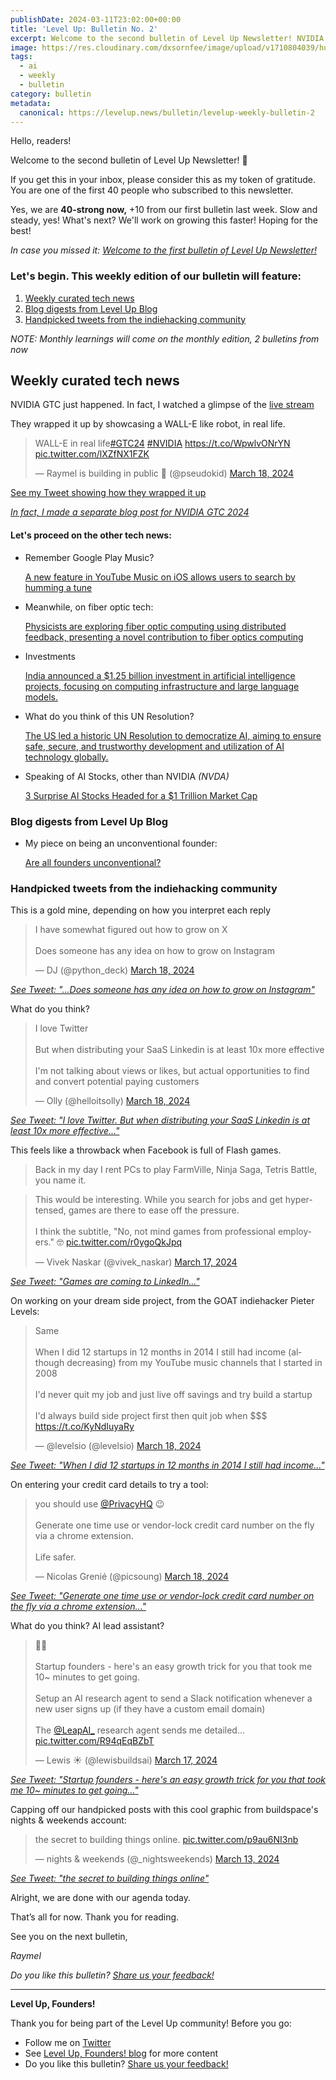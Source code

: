 ```yaml
---
publishDate: 2024-03-11T23:02:00+00:00
title: 'Level Up: Bulletin No. 2'
excerpt: Welcome to the second bulletin of Level Up Newsletter! NVIDIA GTC 2024 is here!
image: https://res.cloudinary.com/dxsornfee/image/upload/v1710804039/huge_1_yy3mq1.png
tags:
  - ai
  - weekly
  - bulletin
category: bulletin
metadata:
  canonical: https://levelup.news/bulletin/levelup-weekly-bulletin-2
---
```


Hello, readers!

Welcome to the second bulletin of Level Up Newsletter! 👏

If you get this in your inbox, please consider this as my token of gratitude. You are one of the first 40 people who subscribed to this newsletter.

Yes, we are **40-strong now,** +10 from our first bulletin last week. Slow and steady, yes! What's next? We'll work on growing this faster! Hoping for the best!

_In case you missed it: [Welcome to the first bulletin of Level Up Newsletter!](https://levelup.news/bulletin/welcome-to-the-first-bulletin/)_

### Let's begin. This weekly edition of our bulletin will feature:

1. [Weekly curated tech news](#weekly-curated-tech-news)
2. [Blog digests from Level Up Blog](#blog-digests-from-level-up-blog)
3. [Handpicked tweets from the indiehacking community](#handpicked-tweets-from-the-indiehacking-community)

_NOTE: Monthly learnings will come on the monthly edition, 2 bulletins from now_

## **Weekly curated tech news**

NVIDIA GTC just happened. In fact, I watched a glimpse of the [live stream](https://www.youtube.com/watch?v=Y2F8yisiS6E)

They wrapped it up by showcasing a WALL-E like robot, in real life.

<blockquote class="twitter-tweet"><p lang="en" dir="ltr">WALL-E in real life<a href="https://twitter.com/hashtag/GTC24?src=hash&amp;ref_src=twsrc%5Etfw">#GTC24</a> <a href="https://twitter.com/hashtag/NVIDIA?src=hash&amp;ref_src=twsrc%5Etfw">#NVIDIA</a> <a href="https://t.co/WpwlvONrYN">https://t.co/WpwlvONrYN</a> <a href="https://t.co/lXZfNX1FZK">pic.twitter.com/lXZfNX1FZK</a></p>&mdash; Raymel is building in public 🚀 (@pseudokid) <a href="https://twitter.com/pseudokid/status/1769846136486150580?ref_src=twsrc%5Etfw">March 18, 2024</a></blockquote> <script async src="https://platform.twitter.com/widgets.js" charset="utf-8"></script>

[See my Tweet showing how they wrapped it up](https://twitter.com/pseudokid/status/1769846136486150580)

<!-- [More on NVIDIA GTC](https://nvidianews.nvidia.com/online-press-kit/gtc-2024-news)

[More NVIDIA GTC](https://www.nvidia.com/gtc/) -->

_[In fact, I made a separate blog post for NVIDIA GTC 2024](https://www.nvidia.com/gtc/)_

#### Let's proceed on the other tech news:

- Remember Google Play Music?

  [A new feature in YouTube Music on iOS allows users to search by humming a tune
  ](https://www.androidpolice.com/youtube-music-identify-songs-by-humming-ios/)

- Meanwhile, on fiber optic tech:

  [Physicists are exploring fiber optic computing using distributed feedback, presenting a novel contribution to fiber optics computing](https://www.nature.com/articles/s42005-024-01549-1)

- Investments

  [India announced a $1.25 billion investment in artificial intelligence projects, focusing on computing infrastructure and large language models.](https://w.media/india-announces-us-1-25-billion-investment-into-ai/#:~:text=India's%20Ministry%20of%20Electronics%20and,by%20Prime%20Minister%20Narendra%20Modi)

- What do you think of this UN Resolution?

  [The US led a historic UN Resolution to democratize AI, aiming to ensure safe, secure, and trustworthy development and utilization of AI technology globally.](https://abcnews.go.com/Technology/wireStory/us-spearheads-resolution-artificial-intelligence-aimed-ensuring-world-108058711)

- Speaking of AI Stocks, other than NVIDIA _(NVDA)_

  [3 Surprise AI Stocks Headed for a $1 Trillion Market Cap](https://finance.yahoo.com/news/3-surprise-ai-stocks-headed-111500644.html)

### Blog digests from Level Up Blog

- My piece on being an unconventional founder:

  [Are all founders unconventional?](https://levelup.news/blog/are-all-founders-unconventional)

### Handpicked tweets from the indiehacking community

This is a gold mine, depending on how you interpret each reply

<blockquote class="twitter-tweet"><p lang="en" dir="ltr">I have somewhat figured out how to grow on X<br><br>Does someone has any idea on how to grow on Instagram</p>&mdash; DJ (@python_deck) <a href="https://twitter.com/python_deck/status/1769550979127538007?ref_src=twsrc%5Etfw">March 18, 2024</a></blockquote> <script async src="https://platform.twitter.com/widgets.js" charset="utf-8"></script>

_[See Tweet: "...Does someone has any idea on how to grow on Instagram"](https://twitter.com/python_deck/status/1769550979127538007)_

What do you think?

<blockquote class="twitter-tweet" data-theme="light"><p lang="en" dir="ltr">I love Twitter<br><br>But when distributing your SaaS Linkedin is at least 10x more effective<br><br>I&#39;m not talking about views or likes, but actual opportunities to find and convert potential paying customers</p>&mdash; Olly (@helloitsolly) <a href="https://twitter.com/helloitsolly/status/1769719648323248146?ref_src=twsrc%5Etfw">March 18, 2024</a></blockquote> <script async src="https://platform.twitter.com/widgets.js" charset="utf-8"></script>

_[See Tweet: "I love Twitter. But when distributing your SaaS Linkedin is at least 10x more effective..."](https://twitter.com/helloitsolly/status/1769719648323248146)_

This feels like a throwback when Facebook is full of Flash games.

> Back in my day I rent PCs to play FarmVille, Ninja Saga, Tetris Battle, you name it.

<blockquote class="twitter-tweet"><p lang="en" dir="ltr">This would be interesting. While you search for jobs and get hyper-tensed, games are there to ease off the pressure.<br><br>I think the subtitle, &quot;No, not mind games from professional employers.&quot; 🤓 <a href="https://t.co/r0ygoQkJpq">pic.twitter.com/r0ygoQkJpq</a></p>&mdash; Vivek Naskar (@vivek_naskar) <a href="https://twitter.com/vivek_naskar/status/1769241882717200706?ref_src=twsrc%5Etfw">March 17, 2024</a></blockquote> <script async src="https://platform.twitter.com/widgets.js" charset="utf-8"></script>

_[See Tweet: "Games are coming to LinkedIn..."](https://twitter.com/vivek_naskar/status/1769241882717200706)_

On working on your dream side project, from the GOAT indiehacker Pieter Levels:

<blockquote class="twitter-tweet"><p lang="en" dir="ltr">Same<br><br>When I did 12 startups in 12 months in 2014 I still had income (although decreasing) from my YouTube music channels that I started in 2008<br><br>I&#39;d never quit my job and just live off savings and try build a startup<br><br>I&#39;d always build side project first then quit job when $$$ <a href="https://t.co/KyNdIuyaRy">https://t.co/KyNdIuyaRy</a></p>&mdash; @levelsio (@levelsio) <a href="https://twitter.com/levelsio/status/1769581212731940985?ref_src=twsrc%5Etfw">March 18, 2024</a></blockquote> <script async src="https://platform.twitter.com/widgets.js" charset="utf-8"></script>

_[See Tweet: "When I did 12 startups in 12 months in 2014 I still had income..."](https://twitter.com/levelsio/status/1769581212731940985)_

On entering your credit card details to try a tool:

<blockquote class="twitter-tweet"><p lang="en" dir="ltr">you should use <a href="https://twitter.com/PrivacyHQ?ref_src=twsrc%5Etfw">@PrivacyHQ</a> 😉<br><br>Generate one time use or vendor-lock credit card number on the fly via a chrome extension.<br><br>Life safer.</p>&mdash; Nicolas Grenié (@picsoung) <a href="https://twitter.com/picsoung/status/1769708108161368405?ref_src=twsrc%5Etfw">March 18, 2024</a></blockquote> <script async src="https://platform.twitter.com/widgets.js" charset="utf-8"></script>

_[See Tweet: "Generate one time use or vendor-lock credit card number on the fly via a chrome extension..."](https://twitter.com/picsoung/status/1769708108161368405)_

What do you think? AI lead assistant?

<blockquote class="twitter-tweet" data-media-max-width="560"><p lang="en" dir="ltr">🤯🤯<br><br>Startup founders - here&#39;s an easy growth trick for you that took me 10~ minutes to get going.<br><br>Setup an AI research agent to send a Slack notification whenever a new user signs up (if they have a custom email domain)<br><br>The <a href="https://twitter.com/LeapAI_?ref_src=twsrc%5Etfw">@LeapAI_</a> research agent sends me detailed… <a href="https://t.co/R94qEqBZbT">pic.twitter.com/R94qEqBZbT</a></p>&mdash; Lewis ☀️ (@lewisbuildsai) <a href="https://twitter.com/lewisbuildsai/status/1769438037409235332?ref_src=twsrc%5Etfw">March 17, 2024</a></blockquote> <script async src="https://platform.twitter.com/widgets.js" charset="utf-8"></script>

_[See Tweet: "Startup founders - here's an easy growth trick for you that took me 10~ minutes to get going..."](https://twitter.com/lewisbuildsai/status/1769438037409235332)_

Capping off our handpicked posts with this cool graphic from buildspace's nights & weekends account:

<blockquote class="twitter-tweet"><p lang="en" dir="ltr">the secret to building things online. <a href="https://t.co/p9au6NI3nb">pic.twitter.com/p9au6NI3nb</a></p>&mdash; nights &amp; weekends (@_nightsweekends) <a href="https://twitter.com/_nightsweekends/status/1767967610426241223?ref_src=twsrc%5Etfw">March 13, 2024</a></blockquote> <script async src="https://platform.twitter.com/widgets.js" charset="utf-8"></script>

_[See Tweet: "the secret to building things online"](https://twitter.com/_nightsweekends/status/1767967610426241223)_

Alright, we are done with our agenda today.

That’s all for now. Thank you for reading.

See you on the next bulletin,

_Raymel_

_Do you like this bulletin? [Share us your feedback!](https://tally.so/r/mBXXQA)_

---

**Level Up, Founders!**

Thank you for being part of the Level Up community! Before you go:

- Follow me on [Twitter](https://twitter.com/pseudokid)
- See [Level Up, Founders! blog](https://levelup.news) for more content
- Do you like this bulletin? [Share us your feedback!](https://tally.so/r/mBXXQA)
